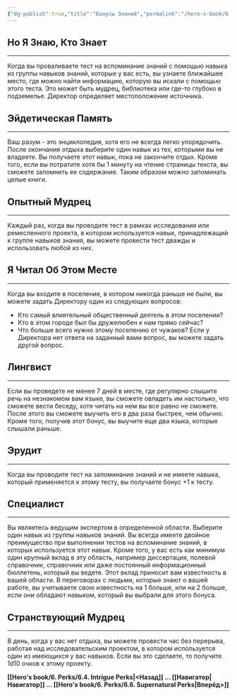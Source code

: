 ```yaml
---
{"dg-publish":true,"title":"Бонусы Знаний","permalink":"/hero-s-book/6-perks/6-5-lore-perks/","dgPassFrontmatter":true}
---
```



## Но Я Знаю, Кто Знает
---
Когда вы проваливаете тест на вспоминание знаний с помощью навыка из группы навыков знаний, которые у вас есть, вы узнаете ближайшее место, где можно найти информацию, которую вы искали с помощью этого теста. Это может быть мудрец, библиотека или где-то глубоко в подземелье. Директор определяет местоположение источника.
## Эйдетическая Память
---
Ваш разум - это энциклопедия, хотя его не всегда легко упорядочить. После окончания отдыха выберите один навык из тех, которыми вы не владеете. Вы получаете этот навык, пока не закончите отдых. Кроме того, если вы потратите хотя бы 1 минуту на чтение страницы текста, вы сможете запомнить ее содержание. Таким образом можно запоминать целые книги.
## Опытный Мудрец
---
Каждый раз, когда вы проводите тест в рамках исследования или ремесленного проекта, в котором используется навык, принадлежащий к группе навыков знания, вы можете провести тест дважды и использовать любой из них.
## Я Читал Об Этом Месте
---
Когда вы входите в поселение, в котором никогда раньше не были, вы можете задать Директору один из следующих вопросов:
- Кто самый влиятельный общественный деятель в этом поселении?
- Кто в этом городе был бы дружелюбен к нам прямо сейчас?
- Что больше всего нужно этому поселению от чужаков?
Если у Директора нет ответа на заданный вами вопрос, вы можете задать другой вопрос.
## Лингвист
---
Если вы проведете не менее 7 дней в месте, где регулярно слышите речь на незнакомом вам языке, вы сможете овладеть им настолько, что сможете вести беседу, хотя читать на нем вы все равно не сможете. После этого вы сможете выучить его в два раза быстрее, чем обычно. Кроме того, получив этот бонус, вы выучите еще два языка, которые слышали раньше.
## Эрудит
---
Когда вы проводите тест на запоминание знаний и не имеете навыка, который применяется к этому тесту, вы получаете бонус +1 к тесту.
## Специалист
--- 
Вы являетесь ведущим экспертом в определенной области. Выберите один навык из группы навыков знаний. Вы всегда имеете двойное преимущество при выполнении тестов на вспоминание знаний, в которых используется этот навык. Кроме того, у вас есть как минимум один крупный вклад в эту область, например диссертация, полевой справочник, справочник или даже постоянный информационный бюллетень, который вы ведете. Этот вклад приносит вам известность в вашей области. В переговорах с людьми, которые знают о вашей работе, вы учитываете свою известность на 1 больше, или на 2 больше, если они обладают навыком, который вы выбрали для этого бонуса.
## Странствующий Мудрец
---
В день, когда у вас нет отдыха, вы можете провести час без перерыва, работая над исследовательским проектом, в котором используется один из имеющихся у вас навыков. Если вы это сделаете, то получите 1d10 очков к этому проекту.

**[[Hero's book/6. Perks/6.4. Intrigue Perks\|<Назад]] ... [[Навигатор\|Навигатор]] ... [[Hero's book/6. Perks/6.6. Supernatural Perks\|Вперёд>]]**
